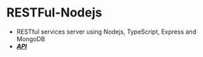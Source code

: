 # RESTFul-Nodejs
- RESTful services server using Nodejs, TypeScript, Express and MongoDB 
- [***API***](https://restful-nodejs.onrender.com)




